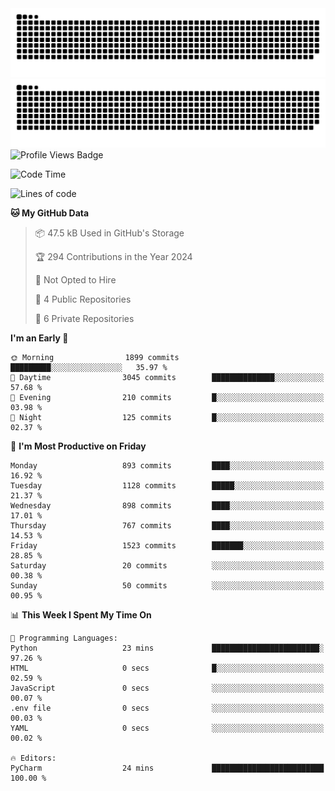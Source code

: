 <img src="https://github.com/nielsbaggerman/nielsbaggerman/blob/output/github-contribution-grid-snake.svg#gh-light-mode-only" alt="GitHub Snake Light">
<img src="https://github.com/nielsbaggerman/nielsbaggerman/blob/output/github-contribution-grid-snake-dark.svg#gh-dark-mode-only" alt="GitHub Snake Dark">
<img src="https://komarev.com/ghpvc/?username=nielsbaggerman&amp;label=Profile+Views" alt="Profile Views Badge" />

<!--START_SECTION:waka-->
![Code Time](http://img.shields.io/badge/Code%20Time-2%2C136%20hrs%2055%20mins-blue)

![Lines of code](https://img.shields.io/badge/From%20Hello%20World%20I%27ve%20Written-7.6%20million%20lines%20of%20code-blue)

**🐱 My GitHub Data** 

> 📦 47.5 kB Used in GitHub's Storage 
 > 
> 🏆 294 Contributions in the Year 2024
 > 
> 🚫 Not Opted to Hire
 > 
> 📜 4 Public Repositories 
 > 
> 🔑 6 Private Repositories 
 > 
**I'm an Early 🐤** 

```text
🌞 Morning                1899 commits        █████████░░░░░░░░░░░░░░░░   35.97 % 
🌆 Daytime                3045 commits        ██████████████░░░░░░░░░░░   57.68 % 
🌃 Evening                210 commits         █░░░░░░░░░░░░░░░░░░░░░░░░   03.98 % 
🌙 Night                  125 commits         █░░░░░░░░░░░░░░░░░░░░░░░░   02.37 % 
```
📅 **I'm Most Productive on Friday** 

```text
Monday                   893 commits         ████░░░░░░░░░░░░░░░░░░░░░   16.92 % 
Tuesday                  1128 commits        █████░░░░░░░░░░░░░░░░░░░░   21.37 % 
Wednesday                898 commits         ████░░░░░░░░░░░░░░░░░░░░░   17.01 % 
Thursday                 767 commits         ████░░░░░░░░░░░░░░░░░░░░░   14.53 % 
Friday                   1523 commits        ███████░░░░░░░░░░░░░░░░░░   28.85 % 
Saturday                 20 commits          ░░░░░░░░░░░░░░░░░░░░░░░░░   00.38 % 
Sunday                   50 commits          ░░░░░░░░░░░░░░░░░░░░░░░░░   00.95 % 
```


📊 **This Week I Spent My Time On** 

```text
💬 Programming Languages: 
Python                   23 mins             ████████████████████████░   97.26 % 
HTML                     0 secs              █░░░░░░░░░░░░░░░░░░░░░░░░   02.59 % 
JavaScript               0 secs              ░░░░░░░░░░░░░░░░░░░░░░░░░   00.07 % 
.env file                0 secs              ░░░░░░░░░░░░░░░░░░░░░░░░░   00.03 % 
YAML                     0 secs              ░░░░░░░░░░░░░░░░░░░░░░░░░   00.02 % 

🔥 Editors: 
PyCharm                  24 mins             █████████████████████████   100.00 % 
```


<!--END_SECTION:waka-->
